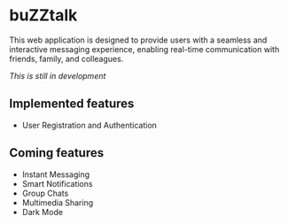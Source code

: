 # buZZtalk

This web application is designed to provide users with a seamless and interactive messaging experience, enabling real-time communication with friends, family, and colleagues.

*This is still in development*

## Implemented features
  
  - User Registration and Authentication

## Coming features

  - Instant Messaging
  - Smart Notifications
  - Group Chats
  - Multimedia Sharing
  - Dark Mode



